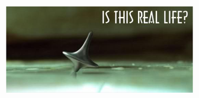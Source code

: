 ![alt text](https://github.com/RU09342/lab-2-blinking-leds-TruFord/blob/master/New%20folder/Charmander/2lsu2it.jpg)
